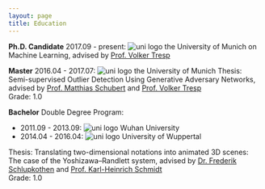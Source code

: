 ```yaml
---
layout: page
title: Education
---
```


<div class="media">
    <div class="media-body">
       <p class="media-heading">
           <strong>Ph.D. Candidate</strong>
           2017.09 - present: <img src="img/uni_munich.jpg" alt="uni logo"> the University of Munich on Machine Learning, advised by <a href="https://www.dbs.ifi.lmu.de/cms/personen/professoren/tresp/index.html">Prof. Volker Tresp</a> <br />
       </p>
    </div>
</div>

<div class="media">
    <div class="media-body">
       <p class="media-heading">
           <strong>Master</strong>
           2016.04 - 2017.07: <img src="img/uni_munich.jpg" alt="uni logo"> the University of Munich
           Thesis: Semi-supervised Outlier Detection Using Generative Adversary Networks, advised by <a href="https://www.dbs.ifi.lmu.de/cms/personen/professoren/schubert/index.html">Prof. Matthias Schubert</a> and <a href="https://www.dbs.ifi.lmu.de/cms/personen/professoren/tresp/index.html">Prof. Volker Tresp</a> <br />
           Grade: 1.0 <br />
       </p>
    </div>
</div>

<div class="media">
    <div class="media-body">
       <p class="media-heading">
           <strong>Bachelor</strong> Double Degree Program: <br />
           <ul>
                <li>2011.09 - 2013.09: <img src="img/uni_wuhan.jpg" alt="uni logo"> Wuhan University </li>
                <li>2014.04 - 2016.04: <img src="img/uni_wuppertal.jpg" alt="uni logo"> University of Wuppertal </li>
           </ul>
           Thesis: Translating two-dimensional notations into animated 3D scenes: The case of the Yoshizawa–Randlett system, advised by <a href="https://www.dmt.uni-wuppertal.de/de/personen/schlupkothen-frederik.html">Dr. Frederik Schlupkothen</a> and <a href="https://www.dmt.uni-wuppertal.de/de/personen/schmidt-karl-heinrich.html">Prof. Karl-Heinrich Schmidt</a> <br />
           Grade: 1.0 <br />
       </p>
    </div>
</div>
